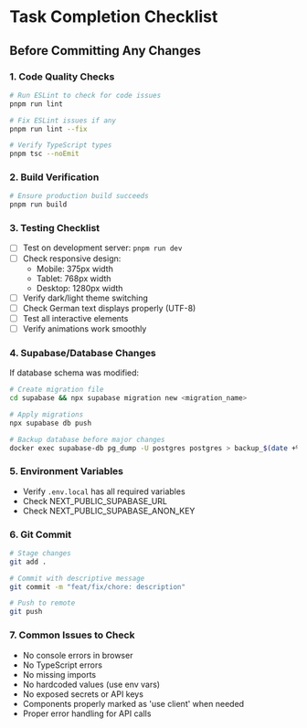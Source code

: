 # Task Completion Checklist

## Before Committing Any Changes

### 1. Code Quality Checks
```bash
# Run ESLint to check for code issues
pnpm run lint

# Fix ESLint issues if any
pnpm run lint --fix

# Verify TypeScript types
pnpm tsc --noEmit
```

### 2. Build Verification
```bash
# Ensure production build succeeds
pnpm run build
```

### 3. Testing Checklist
- [ ] Test on development server: `pnpm run dev`
- [ ] Check responsive design:
  - Mobile: 375px width
  - Tablet: 768px width
  - Desktop: 1280px width
- [ ] Verify dark/light theme switching
- [ ] Check German text displays properly (UTF-8)
- [ ] Test all interactive elements
- [ ] Verify animations work smoothly

### 4. Supabase/Database Changes
If database schema was modified:
```bash
# Create migration file
cd supabase && npx supabase migration new <migration_name>

# Apply migrations
npx supabase db push

# Backup database before major changes
docker exec supabase-db pg_dump -U postgres postgres > backup_$(date +%Y%m%d).sql
```

### 5. Environment Variables
- Verify `.env.local` has all required variables
- Check NEXT_PUBLIC_SUPABASE_URL
- Check NEXT_PUBLIC_SUPABASE_ANON_KEY

### 6. Git Commit
```bash
# Stage changes
git add .

# Commit with descriptive message
git commit -m "feat/fix/chore: description"

# Push to remote
git push
```

### 7. Common Issues to Check
- No console errors in browser
- No TypeScript errors
- No missing imports
- No hardcoded values (use env vars)
- No exposed secrets or API keys
- Components properly marked as 'use client' when needed
- Proper error handling for API calls